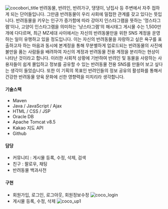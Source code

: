 ![cocobori_title](https://github.com/baekjaeseok/cocobori/assets/133929822/e81fa8cb-d866-4f3a-ae49-bdfbd2c2c2ff)
반려동물, 반려인, 반려가구, 댕댕이, 냥집사 등 주변에서 자주 접하게 되는 단어들입니다. 그만큼 반려동물이 우리 사회에 밀접한 관계를 갖고 있다는 뜻입니다. 반려동물을 키우는 인구가 증가함에 따라 강아지 인스타그램을 뜻하는 '멍스타그램'이나, 고양이 인스타그램을 의미하는 '냥스타그램'의 해시태그 게시물 수는 1,500만 개에 다다르며, 최근 MZ세대 사이에서는 자신의 반려동물만을 위한 SNS 계정을 운영하는 일이 유행하고 있을 정도입니다. 이는 자신의 반려동물을 자랑하고 싶은 욕구를 표출하고자 하는 마음과 동시에 본계정을 통해 무분별하게 업로드되는 반려동물의 사진에 불만을 품는 사람들을 배려하여 자신의 계정과 반려동물 전용 계정을 분리하는 현상이 나타난 것이라고 합니다. 이러한 사회적 상황에 기반하여 반려인 및 동물을 사랑하는 사용자들이 쉽게 몰입하고 정보를 공유할 수 있는 반려동물 전용 SNS를 만들어 보고 싶다는 생각이 들었습니다. 또한 이 기획의 목표인 반려인들의 정보 공유의 활성화를 통해서 건강한 반려동물 양육 문화에 선한 영향력을 미치리라 생각합니다.
#### 기술스택
* Maven
* Java / JavaScript / Ajax
* HTML / CSS / JSP
* Oracle DB
* Apache Tomcat v8.5
* Kakao 지도 API
* Github
#### 담당
* 커뮤니티 : 게시물 등록, 수정, 삭제, 검색
* 친구 : 팔로우, 채팅
* 반려동물 백과사전
#### 구현
* 회원가입, 로그인, 로그아웃, 회원정보수정
![coco_login](https://github.com/baekjaeseok/cocobori/assets/133929822/d3fcbf7d-9ccc-4161-acf3-a7b45c08e44f)
* 게시물 등록, 수정, 삭제
![coco_up1](https://github.com/baekjaeseok/cocobori/assets/133929822/a40f54ab-2156-4efc-9a2e-b2db48c42c78)

